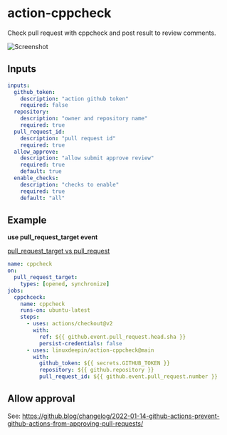 # action-cppcheck

Check pull request with cppcheck and post result to review comments.

![Screenshot](screenshot.png)

## Inputs

```yaml
inputs:
  github_token:
    description: "action github token"
    required: false
  repository:
    description: "owner and repository name"
    required: true
  pull_request_id:
    description: "pull request id"
    required: true
  allow_approve:
    description: "allow submit approve review"
    required: true
    default: true
  enable_checks:
    description: "checks to enable"
    required: true
    default: "all"
```

## Example

**use pull_request_target event**

[pull_request_target vs pull_request](
https://mirai.mamoe.net/topic/707/github-pullrequest-%E8%87%AA%E5%8A%A8%E5%AE%A1%E6%A0%B8%E5%90%88%E5%B9%B6)

```yaml
name: cppcheck
on:
  pull_request_target:
    types: [opened, synchronize]
jobs:
  cppchceck:
    name: cppcheck
    runs-on: ubuntu-latest
    steps:
      - uses: actions/checkout@v2
        with:
          ref: ${{ github.event.pull_request.head.sha }}
          persist-credentials: false
      - uses: linuxdeepin/action-cppcheck@main
        with:
          github_token: ${{ secrets.GITHUB_TOKEN }}
          repository: ${{ github.repository }}
          pull_request_id: ${{ github.event.pull_request.number }}
```

## Allow approval

See: https://github.blog/changelog/2022-01-14-github-actions-prevent-github-actions-from-approving-pull-requests/
